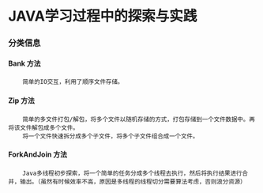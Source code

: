 # JAVA学习过程中的探索与实践

### 分类信息
#### Bank 方法
```$xslt
    简单的IO交互，利用了顺序文件存储。
```
#### Zip 方法
```$xslt
    简单的多文件打包/解包，将多个文件以随机存储的方式，打包存储到一个文件数据中。再将该文件解包成多个文件。
    将一个文件快速拆分成多个子文件，将多个子文件组合成一个文件。
```
#### ForkAndJoin 方法
```$xslt
    Java多线程初步探索，将一个简单的任务分成多个线程去执行，然后将执行结果进行合并，输出。（虽然有时候效率不高，原因是多线程的线程切分需要算法考虑，否则浪分资源）
```